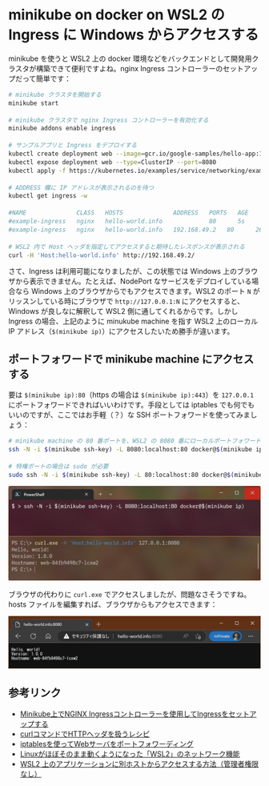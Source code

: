 # minikube on docker on WSL2 の Ingress に Windows からアクセスする

minikube を使うと WSL2 上の docker 環境などをバックエンドとして開発用クラスタが構築できて便利ですよね。nginx Ingress コントローラーのセットアップだって簡単です：

```bash
# minikube クラスタを開始する
minikube start

# minikube クラスタで nginx Ingress コントローラーを有効化する
minikube addons enable ingress

# サンプルアプリと Ingress をデプロイする
kubectl create deployment web --image=gcr.io/google-samples/hello-app:1.0
kubectl expose deployment web --type=ClusterIP --port=8080
kubectl apply -f https://kubernetes.io/examples/service/networking/example-ingress.yaml

# ADDRESS 欄に IP アドレスが表示されるのを待つ
kubectl get ingress -w

#NAME              CLASS   HOSTS              ADDRESS   PORTS   AGE
#example-ingress   nginx   hello-world.info             80      5s
#example-ingress   nginx   hello-world.info   192.168.49.2   80      26s

# WSL2 内で Host ヘッダを指定してアクセスすると期待したレスポンスが表示される
curl -H 'Host:hello-world.info' http://192.168.49.2/
```

さて、Ingress は利用可能になりましたが、この状態では Windows 上のブラウザから表示できません。たとえば、NodePort なサービスをデプロイしている場合なら Windows 上のブラウザからでもアクセスできます。WSL2 のポート `N` がリッスンしている時にブラウザで `http://127.0.0.1:N` にアクセスすると、Windows が良しなに解釈して WSL2 側に通してくれるからです。しかし Ingress の場合、上記のように minukube machine を指す WSL2 上のローカル IP アドレス（`$(minikube ip)`）にアクセスしたいため勝手が違います。

## ポートフォワードで minikube machine にアクセスする

要は `$(minikube ip):80`（https の場合は `$(minikube ip):443`）を `127.0.0.1` にポートフォワードできればいいわけです。手段としては iptables でも何でもいいのですが、ここではお手軽（？）な SSH ポートフォワードを使ってみましょう：

```bash
# minikube machine の 80 番ポートを、WSL2 の 8080 番にローカルポートフォワードする
ssh -N -i $(minikube ssh-key) -L 8080:localhost:80 docker@$(minikube ip)

# 特権ポートの場合は sudo が必要
sudo ssh -N -i $(minikube ssh-key) -L 80:localhost:80 docker@$(minikube ip)
```

![ingress-minikube-wsl2](./img/ingress-minikube-wsl2.jpg)

ブラウザの代わりに `curl.exe` でアクセスしましたが、問題なさそうですね。hosts ファイルを編集すれば、ブラウザからもアクセスできます：

![ingress-minikube-wsl2-1](./img/ingress-minikube-wsl2-1.jpg)

## 参考リンク

* [Minikube上でNGINX Ingressコントローラーを使用してIngressをセットアップする](https://kubernetes.io/ja/docs/tasks/access-application-cluster/ingress-minikube/)
* [curlコマンドでHTTPヘッダを扱うレシピ](https://qiita.com/youcune/items/45271a32dccb7498033f)
* [iptablesを使ってWebサーバをポートフォワーディング](https://qiita.com/showchan33/items/407bde52c44d1d8e1a6d)
* [Linuxがほぼそのまま動くようになった「WSL2」のネットワーク機能](https://atmarkit.itmedia.co.jp/ait/articles/1909/09/news020.html)
* [WSL2 上のアプリケーションに別ホストからアクセスする方法（管理者権限なし）](https://qiita.com/yokra9/items/cc81b2869ec1e9bda950)
